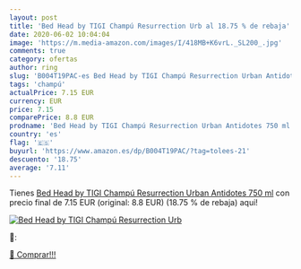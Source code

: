 ```yaml
---
layout: post
title: 'Bed Head by TIGI Champú Resurrection Urb al 18.75 % de rebaja'
date: 2020-06-02 10:04:04
image: 'https://m.media-amazon.com/images/I/418MB+K6vrL._SL200_.jpg'
comments: true
category: ofertas
author: ring
slug: 'B004T19PAC-es Bed Head by TIGI Champú Resurrection Urban Antidotes 750 ml'
tags: 'champú'
actualPrice: 7.15 EUR
currency: EUR
price: 7.15
comparePrice: 8.8 EUR
prodname: 'Bed Head by TIGI Champú Resurrection Urban Antidotes 750 ml'
country: 'es'
flag: '🇪🇸'
buyurl: 'https://www.amazon.es/dp/B004T19PAC/?tag=tolees-21'
descuento: '18.75'
average: '7.11'
---
```


Tienes [Bed Head by TIGI Champú Resurrection Urban Antidotes 750 ml](https://www.amazon.es/dp/B004T19PAC/?tag=tolees-21) con precio final de  7.15 EUR (original: 8.8 EUR) (18.75 %  de rebaja) aqui!

[![Bed Head by TIGI Champú Resurrection Urb](https://m.media-amazon.com/images/I/418MB+K6vrL._SL200_.jpg)](https://www.amazon.es/dp/B004T19PAC/?tag=tolees-21)

🔎:


[🛒 Comprar!!!](https://www.amazon.es/dp/B004T19PAC/?tag=tolees-21)

